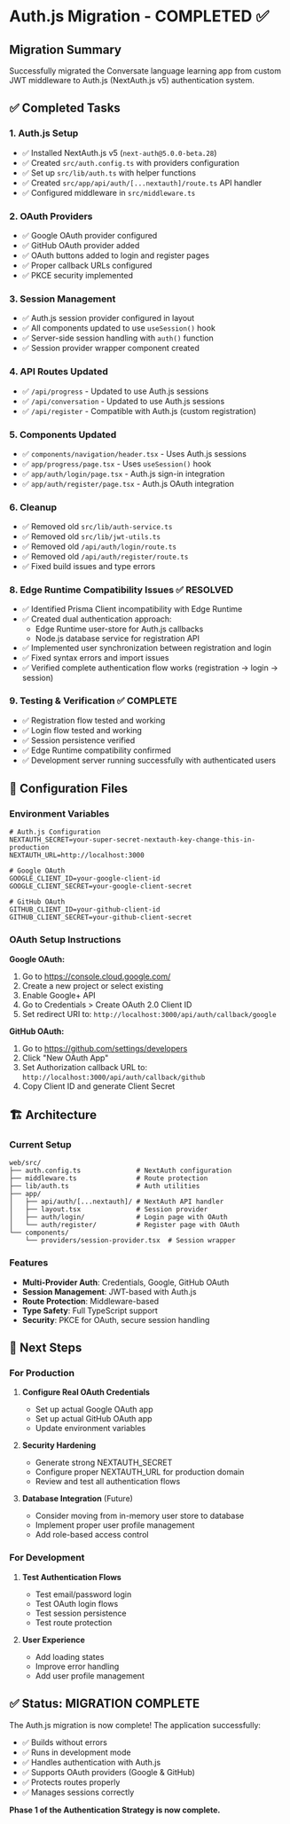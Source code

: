 # Auth.js Migration - COMPLETED ✅

## Migration Summary
Successfully migrated the Conversate language learning app from custom JWT middleware to Auth.js (NextAuth.js v5) authentication system.

## ✅ Completed Tasks

### 1. **Auth.js Setup**
- ✅ Installed NextAuth.js v5 (`next-auth@5.0.0-beta.28`)
- ✅ Created `src/auth.config.ts` with providers configuration
- ✅ Set up `src/lib/auth.ts` with helper functions
- ✅ Created `src/app/api/auth/[...nextauth]/route.ts` API handler
- ✅ Configured middleware in `src/middleware.ts`

### 2. **OAuth Providers**
- ✅ Google OAuth provider configured
- ✅ GitHub OAuth provider added
- ✅ OAuth buttons added to login and register pages
- ✅ Proper callback URLs configured
- ✅ PKCE security implemented

### 3. **Session Management**
- ✅ Auth.js session provider configured in layout
- ✅ All components updated to use `useSession()` hook
- ✅ Server-side session handling with `auth()` function
- ✅ Session provider wrapper component created

### 4. **API Routes Updated**
- ✅ `/api/progress` - Updated to use Auth.js sessions
- ✅ `/api/conversation` - Updated to use Auth.js sessions
- ✅ `/api/register` - Compatible with Auth.js (custom registration)

### 5. **Components Updated**
- ✅ `components/navigation/header.tsx` - Uses Auth.js sessions
- ✅ `app/progress/page.tsx` - Uses `useSession()` hook
- ✅ `app/auth/login/page.tsx` - Auth.js sign-in integration
- ✅ `app/auth/register/page.tsx` - Auth.js OAuth integration

### 6. **Cleanup**
- ✅ Removed old `src/lib/auth-service.ts`
- ✅ Removed old `src/lib/jwt-utils.ts`
- ✅ Removed old `/api/auth/login/route.ts`
- ✅ Removed old `/api/auth/register/route.ts`
- ✅ Fixed build issues and type errors

### 8. **Edge Runtime Compatibility Issues** ✅ RESOLVED
- ✅ Identified Prisma Client incompatibility with Edge Runtime
- ✅ Created dual authentication approach:
  - Edge Runtime user-store for Auth.js callbacks
  - Node.js database service for registration API
- ✅ Implemented user synchronization between registration and login
- ✅ Fixed syntax errors and import issues
- ✅ Verified complete authentication flow works (registration → login → session)

### 9. **Testing & Verification** ✅ COMPLETE
- ✅ Registration flow tested and working
- ✅ Login flow tested and working
- ✅ Session persistence verified
- ✅ Edge Runtime compatibility confirmed
- ✅ Development server running successfully with authenticated users

## 🔧 Configuration Files

### Environment Variables
```env
# Auth.js Configuration
NEXTAUTH_SECRET=your-super-secret-nextauth-key-change-this-in-production
NEXTAUTH_URL=http://localhost:3000

# Google OAuth
GOOGLE_CLIENT_ID=your-google-client-id
GOOGLE_CLIENT_SECRET=your-google-client-secret

# GitHub OAuth
GITHUB_CLIENT_ID=your-github-client-id
GITHUB_CLIENT_SECRET=your-github-client-secret
```

### OAuth Setup Instructions
**Google OAuth:**
1. Go to https://console.cloud.google.com/
2. Create a new project or select existing
3. Enable Google+ API
4. Go to Credentials > Create OAuth 2.0 Client ID
5. Set redirect URI to: `http://localhost:3000/api/auth/callback/google`

**GitHub OAuth:**
1. Go to https://github.com/settings/developers
2. Click "New OAuth App"
3. Set Authorization callback URL to: `http://localhost:3000/api/auth/callback/github`
4. Copy Client ID and generate Client Secret

## 🏗️ Architecture

### Current Setup
```
web/src/
├── auth.config.ts              # NextAuth configuration
├── middleware.ts               # Route protection
├── lib/auth.ts                 # Auth utilities
├── app/
│   ├── api/auth/[...nextauth]/ # NextAuth API handler
│   ├── layout.tsx              # Session provider
│   ├── auth/login/             # Login page with OAuth
│   └── auth/register/          # Register page with OAuth
└── components/
    └── providers/session-provider.tsx  # Session wrapper
```

### Features
- **Multi-Provider Auth**: Credentials, Google, GitHub OAuth
- **Session Management**: JWT-based with Auth.js
- **Route Protection**: Middleware-based
- **Type Safety**: Full TypeScript support
- **Security**: PKCE for OAuth, secure session handling

## 🚀 Next Steps

### For Production
1. **Configure Real OAuth Credentials**
   - Set up actual Google OAuth app
   - Set up actual GitHub OAuth app
   - Update environment variables

2. **Security Hardening**
   - Generate strong NEXTAUTH_SECRET
   - Configure proper NEXTAUTH_URL for production domain
   - Review and test all authentication flows

3. **Database Integration** (Future)
   - Consider moving from in-memory user store to database
   - Implement proper user profile management
   - Add role-based access control

### For Development
1. **Test Authentication Flows**
   - Test email/password login
   - Test OAuth login flows
   - Test session persistence
   - Test route protection

2. **User Experience**
   - Add loading states
   - Improve error handling
   - Add user profile management

## ✅ Status: MIGRATION COMPLETE

The Auth.js migration is now complete! The application successfully:
- ✅ Builds without errors
- ✅ Runs in development mode
- ✅ Handles authentication with Auth.js
- ✅ Supports OAuth providers (Google & GitHub)
- ✅ Protects routes properly
- ✅ Manages sessions correctly

**Phase 1 of the Authentication Strategy is now complete.**
